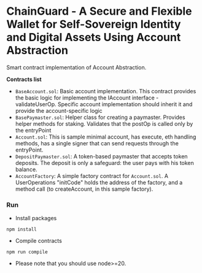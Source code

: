 # ChainGuard - A Secure and Flexible Wallet for Self-Sovereign Identity and Digital Assets Using Account Abstraction

Smart contract implementation of Account Abstraction.

**Contracts list**

- `BaseAccount.sol`: Basic account implementation. This contract provides the basic logic for implementing the IAccount interface - validateUserOp. Specific account implementation should inherit it and provide the account-specific logic
- `BasePaymaster.sol`: Helper class for creating a paymaster. Provides helper methods for staking. Validates that the postOp is called only by the entryPoint
- `Account.sol`: This is sample minimal account, has execute, eth handling methods, has a single signer that can send requests through the entryPoint.
- `DepositPaymaster.sol`: A token-based paymaster that accepts token deposits. The deposit is only a safeguard: the user pays with his token balance.
- `AccountFactory`: A simple factory contract for `Account.sol`. A UserOperations "initCode" holds the address of the factory, and a method call (to createAccount, in this sample factory).

### Run

- Install packages

```shell
npm install
```

- Compile contracts

```shell
npm run compile
```

- Please note that you should use node>=20.
